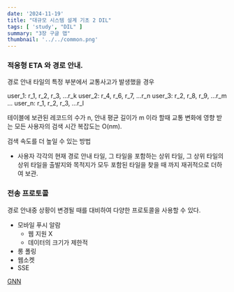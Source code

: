 ```yaml
---
date: '2024-11-19'
title: "대규모 시스템 설계 기초 2 DIL"
tags: [ 'study', "DIL" ]
summary: "3장 구글 맵"
thumbnail: '../../common.png'
---
```


### 적응형 ETA 와 경로 안내.

경로 안내 타일의 특정 부분에서 교통사고가 발생했을 경우

user_1: r_1, r_2, r_3, ...r_k
user_2: r_4, r_6, r_7, ...r_n
user_3: r_2, r_8, r_9, ...r_m
...
user_n: r_1, r_2, r_3, ...r_l

테이블에 보관된 레코드의 수가 n, 안내 평균 길이가 m 이라 할때 교통 변화에 영향 받는 모든 사용자의 
검색 시간 복잡도는 O(nm).

검색 속도를 더 높일 수 있는 방법 
- 사용자 각각의 현재 경로 안내 타일, 그 타일을 포함하는 상위 타일, 그 상위 타일의 상위 타일을 출발지와 목적지가 
모두 포함된 타일을 찾을 때 까지 재귀적으로 더하여 보관.


### 전송 프로토콜

경로 안내중 상황이 변경될 때를 대비하여 다양한 프로토콜을 사용할 수 있다.

- 모바일 푸시 알람
   - 웹 지원 X
   - 데이터의 크기가 제한적
- 롱 폴링
- 웹소켓
- SSE


[GNN](https://medium.com/watcha/gnn-%EC%86%8C%EA%B0%9C-%EA%B8%B0%EC%B4%88%EB%B6%80%ED%84%B0-%EB%85%BC%EB%AC%B8%EA%B9%8C%EC%A7%80-96567b783479)
